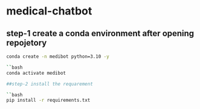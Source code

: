 # medical-chatbot

## step-1 create a conda environment after opening repojetory

````bash
conda create -n medibot python=3.10 -y

``bash
conda activate medibot

##step-2 install the requarement

``bash
pip install -r requirements.txt
